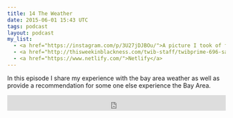 ```yaml
---
title: 14 The Weather
date: 2015-06-01 15:43 UTC
tags: podcast
layout: podcast
my_list:
  - <a href="https://instagram.com/p/3U27jDJBOu/">A picture I took of fog</a>
  - <a href="http://thisweekinblackness.com/twib-staff/twibprime-696-san-francisco-is-not-that-awesome/">TWIBPRIME #696 SAN FRANCISCO IS NOT THAT AWESOME</a>
  - <a href="https://www.netlify.com/">Netlify</a>
---
```

In this episode I share my experience with the bay area weather as well as provide a recommendation for some one else experience the Bay Area.

<iframe frameborder='0' height='36px' scrolling='no' seamless src='https://simplecast.fm/e/12728?style=light' width='100%'></iframe>
